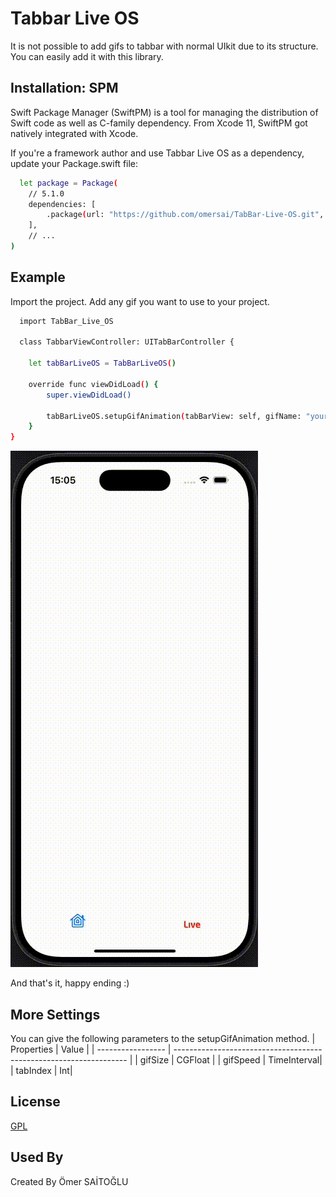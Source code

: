 
# Tabbar Live OS

It is not possible to add gifs to tabbar with normal UIkit due to its structure. You can easily add it with this library.

## Installation: SPM

 Swift Package Manager (SwiftPM) is a tool for managing the distribution of Swift code as well as C-family dependency. From Xcode 11, SwiftPM got natively integrated with Xcode.

 If you're a framework author and use Tabbar Live OS as a dependency, update your Package.swift file:

```bash
  let package = Package(
    // 5.1.0 
    dependencies: [
        .package(url: "https://github.com/omersai/TabBar-Live-OS.git", from: "1.0.0")
    ],
    // ...
)
```


## Example

Import the project.
Add any gif you want to use to your project.

```bash
  import TabBar_Live_OS

  class TabbarViewController: UITabBarController {
    
    let tabBarLiveOS = TabBarLiveOS()
 
    override func viewDidLoad() {
        super.viewDidLoad()
        
        tabBarLiveOS.setupGifAnimation(tabBarView: self, gifName: "yourGifName", tabIndex: 1)
    }
}
```
![App Screenshot](https://github.com/omersai/TabBar-Live-OS/blob/main/Screen.gif?raw=true)

And that's it, happy ending :)


## More Settings

You can give the following parameters to the setupGifAnimation method.
| Properties             | Value                                                                |
| ----------------- | ------------------------------------------------------------------ |
| gifSize | CGFloat |
| gifSpeed | TimeInterval|
| tabIndex | Int|




## License

[GPL](https://www.gnu.org/licenses/)


## Used By

Created By Ömer SAİTOĞLU

